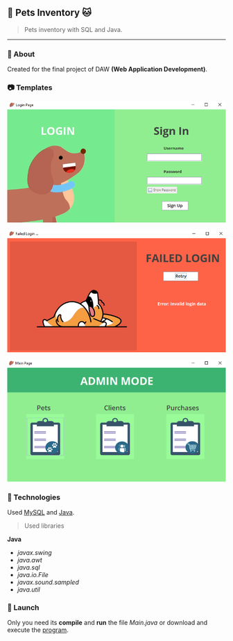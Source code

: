 
## 🐶 Pets Inventory 🐱

 > Pets inventory with SQL and Java.

 ***

### 📄 About 

Created for the final project of DAW **(Web Application Development)**. 

### 📷 Templates

![LoginPage](./docs/LoginView.png "Login View")

![FailedLogin](./docs/FailedView.png "Failed Login View")

![MainPage](./docs/MainPageView.png "Main Page View")


### 🧪 Technologies

Used [MySQL](https://dev.mysql.com/doc/ "MySQL Documentation") and [Java](https://docs.oracle.com/en/java/ "Java Documentation").

> Used libraries

**Java**

* _javax.swing_
* _java.awt_
* _java.sql_
* _java.io.File_
* _javax.sound.sampled_
* _java.util_

### 🚀 Launch

Only you need its **compile** and **run** the file _Main.java_ or download and execute the [program](https://docs.oracle.com/en/java/ "Download .exe").





